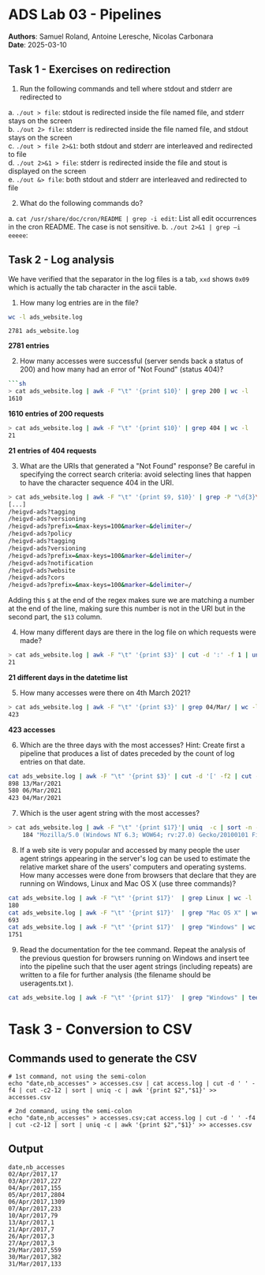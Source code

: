 # ADS Lab 03 - Pipelines
**Authors**: Samuel Roland, Antoine Leresche, Nicolas Carbonara  
**Date**: 2025-03-10

## Task 1 - Exercises on redirection

1.  Run the following commands and tell where stdout and stderr are redirected to

a. `./out > file`: stdout is redirected inside the file named file, and stderr stays on the screen\
b. `./out 2> file`: stderr is redirected inside the file named file, and stdout stays on the screen\
c. `./out > file 2>&1`: both stdout and stderr are interleaved and redirected to file\
d. `./out 2>&1 > file`: stderr is redirected inside the file and stout is displayed on the screen\
e. `./out &> file`: both stdout and stderr are interleaved and redirected to file

2. What do the following commands do?

a. `cat /usr/share/doc/cron/README | grep -i edit`: List all edit occurrences in the cron README. The case is not sensitive.
b. `./out 2>&1 | grep –i eeeee`: 

## Task 2 - Log analysis
We have verified that the separator in the log files is a tab, `xxd` shows `0x09` which is actually the tab character in the ascii table.

1. How many log entries are in the file?

```sh
wc -l ads_website.log
```
```
2781 ads_website.log
```

**2781 entries**

2. How many accesses were successful (server sends back a status of 200) and how many had an error of "Not Found" (status 404)?
```sh
```sh
> cat ads_website.log | awk -F "\t" '{print $10}' | grep 200 | wc -l
1610
```

**1610 entries of 200 requests**

```sh
> cat ads_website.log | awk -F "\t" '{print $10}' | grep 404 | wc -l
21
```
**21 entries of 404 requests**

3. What are the URIs that generated a "Not Found" response? Be careful in specifying the correct search criteria: avoid selecting lines that happen to have the character sequence 404 in the URI.

```sh
> cat ads_website.log | awk -F "\t" '{print $9, $10}' | grep -P "\d{3}\$" | grep -Po "GET \K.*(?=HTTP\/\d\.\d)"
[...]
/heigvd-ads?tagging 
/heigvd-ads?versioning 
/heigvd-ads?prefix=&max-keys=100&marker=&delimiter=/ 
/heigvd-ads?policy 
/heigvd-ads?tagging 
/heigvd-ads?versioning 
/heigvd-ads?prefix=&max-keys=100&marker=&delimiter=/ 
/heigvd-ads?notification 
/heigvd-ads?website 
/heigvd-ads?cors 
/heigvd-ads?prefix=&max-keys=100&marker=&delimiter=/ 
```

Adding this `$` at the end of the regex makes sure we are matching a number at the end of the line, making sure this number is not in the URI but in the second part, the `$13` column.

4. How many different days are there in the log file on which requests were made?

```sh
> cat ads_website.log | awk -F "\t" '{print $3}' | cut -d ':' -f 1 | uniq | wc -l
21
```

**21 different days in the datetime list**

5. How many accesses were there on 4th March 2021?
```sh
> cat ads_website.log | awk -F "\t" '{print $3}' | grep 04/Mar/ | wc -l
423
```
**423 accesses**

6. Which are the three days with the most accesses? Hint: Create first a pipeline that produces a list of dates preceded by the count of log entries on that date.

```sh
cat ads_website.log | awk -F "\t" '{print $3}' | cut -d '[' -f2 | cut -d ':' -f 1 | uniq  -c | sort -n -r | head -n 3
898 13/Mar/2021
580 06/Mar/2021
423 04/Mar/2021
```

7. Which is the user agent string with the most accesses?
```sh
> cat ads_website.log | awk -F "\t" '{print $17}'| uniq  -c | sort -n -r | head -n 1
    184 "Mozilla/5.0 (Windows NT 6.3; WOW64; rv:27.0) Gecko/20100101 Firefox/27.0"
```

8. If a web site is very popular and accessed by many people the user agent strings appearing in the server's log can be used to estimate the relative market share of the users' computers and operating systems. How many accesses were done from browsers that declare that they are running on Windows, Linux and Mac OS X (use three commands)?

```sh
cat ads_website.log | awk -F "\t" '{print $17}'  | grep Linux | wc -l
180
cat ads_website.log | awk -F "\t" '{print $17}'  | grep "Mac OS X" | wc -l
693
cat ads_website.log | awk -F "\t" '{print $17}'  | grep "Windows" | wc -l
1751
```


9. Read the documentation for the tee command. Repeat the analysis of the previous question for browsers running on Windows and insert tee into the pipeline such that the user agent strings (including repeats) are written to a file for further analysis (the filename should be useragents.txt ).

```sh
cat ads_website.log | awk -F "\t" '{print $17}'  | grep "Windows" | tee useragents.txt | wc -l
```

# Task 3 - Conversion to CSV
## Commands used to generate the CSV
```terminal
# 1st command, not using the semi-colon
echo "date,nb_accesses" > accesses.csv | cat access.log | cut -d ' ' -f4 | cut -c2-12 | sort | uniq -c | awk '{print $2","$1}' >> accesses.csv

# 2nd command, using the semi-colon
echo "date,nb_accesses" > accesses.csv;cat access.log | cut -d ' ' -f4 | cut -c2-12 | sort | uniq -c | awk '{print $2","$1}' >> accesses.csv
```

## Output
```csv
date,nb_accesses
02/Apr/2017,17
03/Apr/2017,227
04/Apr/2017,155
05/Apr/2017,2804
06/Apr/2017,1309
07/Apr/2017,233
10/Apr/2017,79
13/Apr/2017,1
21/Apr/2017,7
26/Apr/2017,3
27/Apr/2017,3
29/Mar/2017,559
30/Mar/2017,382
31/Mar/2017,133
```
